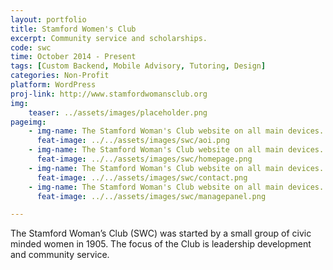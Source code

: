 ```yaml
---
layout: portfolio
title: Stamford Women's Club
excerpt: Community service and scholarships.
code: swc
time: October 2014 - Present
tags: [Custom Backend, Mobile Advisory, Tutoring, Design]
categories: Non-Profit
platform: WordPress
proj-link: http://www.stamfordwomansclub.org
img:
    teaser: ../assets/images/placeholder.png
pageimg:
    - img-name: The Stamford Woman's Club website on all main devices.
      feat-image: ../../assets/images/swc/aoi.png
    - img-name: The Stamford Woman's Club website on all main devices.
      feat-image: ../../assets/images/swc/homepage.png
    - img-name: The Stamford Woman's Club website on all main devices.
      feat-image: ../../assets/images/swc/contact.png
    - img-name: The Stamford Woman's Club website on all main devices.
      feat-image: ../../assets/images/swc/managepanel.png

---
```

The Stamford Woman’s Club (SWC) was started by a small group of civic minded women in 1905. The focus of the Club is leadership development and community service.
